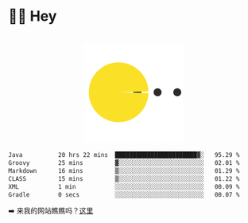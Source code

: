 
# 👋🏻 Hey
<div align="center">
	<br>
	<img src="https://raw.githubusercontent.com/Aniket965/Aniket965/master/pacman.svg?sanitize=true" width="200" height="200">
	<br>
</div>

<!--START_SECTION:waka-->

```text
Java          20 hrs 22 mins  ███████████████████████▓░   95.29 %
Groovy        25 mins         ▓░░░░░░░░░░░░░░░░░░░░░░░░   02.01 %
Markdown      16 mins         ▒░░░░░░░░░░░░░░░░░░░░░░░░   01.29 %
CLASS         15 mins         ▒░░░░░░░░░░░░░░░░░░░░░░░░   01.22 %
XML           1 min           ░░░░░░░░░░░░░░░░░░░░░░░░░   00.09 %
Gradle        0 secs          ░░░░░░░░░░░░░░░░░░░░░░░░░   00.07 %
```

<!--END_SECTION:waka-->

 ➡️  来我的网站瞧瞧吗？[这里](https://www.shaolongfei.com)
